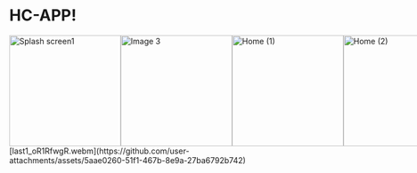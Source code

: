 # HC-APP!

<div style="display: flex; justify-content: space-around;">
  <img src="https://github.com/user-attachments/assets/3484bd85-9419-4d2f-91c0-1e32623c99be" alt="Splash screen1" width="200"/>
  <img src="https://github.com/user-attachments/assets/96907212-b9b9-4b74-8064-dfbcb63c2428" alt="Image 3" width="200"/>
  <img src="https://github.com/user-attachments/assets/0cc6d4c0-b1f1-4d42-a253-7202d747a676" alt="Home (1)" width="200"/>
  <img src="https://github.com/user-attachments/assets/48ba35cc-524e-4a45-8517-a1834d82f557" alt="Home (2)" width="200"/>
  <img src="https://github.com/user-attachments/assets/89c1bdd2-d2b4-4028-ba80-a2028f4eb425" alt="Home (3)" width="200"/>
</div>
[last1_oR1RfwgR.webm](https://github.com/user-attachments/assets/5aae0260-51f1-467b-8e9a-27ba6792b742)
